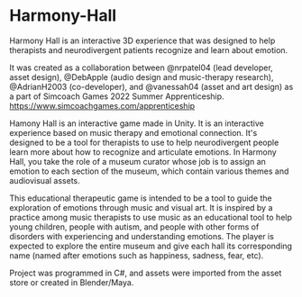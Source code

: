 # Harmony-Hall
Harmony Hall is an interactive 3D experience that was designed to help therapists and neurodivergent patients recognize and learn about emotion.

It was created as a collaboration between @nrpatel04 (lead developer, asset design), @DebApple (audio design and music-therapy research), @AdrianH2003 (co-developer), and @vanessah04 (asset and art design) as a part of Simcoach Games 2022 Summer Apprenticeship. https://www.simcoachgames.com/apprenticeship

Hamony Hall is an interactive game made in Unity. It is an interactive experience based on music therapy and emotional connection. It's designed to be a tool for therapists to use to help neurodivergent people learn more about how to recognize and articulate emotions. In Harmony Hall, you take the role of a museum curator whose job is to assign an emotion to each section of the museum, which contain various themes and audiovisual assets.

This educational therapeutic game is intended to be a tool to guide the exploration of emotions through music and visual art. It is inspired by a practice among music therapists to use music as an educational tool to help young children, people with autism, and people with other forms of disorders with experiencing and understanding emotions. The player is expected to explore the entire museum and give each hall its corresponding name (named after emotions such as happiness, sadness, fear, etc). 

Project was programmed in C#, and assets were imported from the asset store or created in Blender/Maya.

